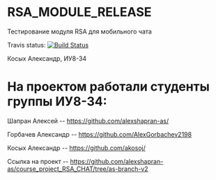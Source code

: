 # RSA_MODULE_RELEASE

Тестирование модуля RSA для мобильного чата 

Travis status:
[![Build Status](https://travis-ci.org/akosoj/RSA_MODULE_RELEASE.svg?branch=master)](https://travis-ci.org/akosoj/RSA_MODULE_RELEASE)  

Косых Александр, ИУ8-34  


На проектом работали cтуденты группы ИУ8-34:
=====================
Шапран Алексей -- https://github.com/alexshapran-as/  

Горбачев Александр -- https://github.com/AlexGorbachev2198  

Косых Александр -- https://github.com/akosoj/  


Ссылка на проект -- https://github.com/alexshapran-as/course_project_RSA_CHAT/tree/as-branch-v2
